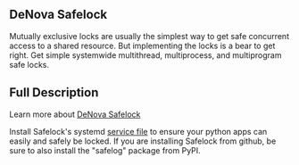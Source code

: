 
DeNova Safelock
---------------

Mutually exclusive locks are usually the simplest way to get safe concurrent access to a shared resource.
But implementing the locks is a bear to get right.
Get simple systemwide multithread, multiprocess, and multiprogram safe locks.


Full Description
----------------

Learn more about [DeNova Safelock](https://denova.com/open/safelock/)

Install Safelock's systemd [service file](https://denova.com/open/safelock/get_app/safelock.service)
to ensure your python apps can easily and safely be locked. If you are installing
Safelock from github, be sure to also install the "safelog" package from PyPI.
